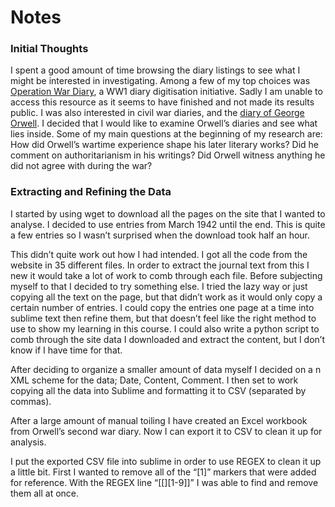 # Notes
### Initial Thoughts 
I spent a good amount of time browsing the diary listings to see what I might be interested in investigating. Among a few of my top choices was [Operation War Diary]( http://www.operationwardiary.org/#/), a WW1 diary digitisation initiative. Sadly I am unable to access this resource as it seems to have finished and not made its results public. I was also interested in civil war diaries, and the [diary of George Orwell]( https://orwelldiaries.wordpress.com/). I decided that I would like to examine Orwell’s diaries and see what lies inside. Some of my main questions at the beginning of my research are: How did Orwell’s wartime experience shape his later literary works? Did he comment on authoritarianism in his writings? Did Orwell witness anything he did not agree with during the war? 
### Extracting and Refining the Data
I started by using wget to download all the pages on the site that I wanted to analyse. I decided to use entries from March 1942 until the end. This is quite a few entries so I wasn’t surprised when the download took half an hour. 

This didn’t quite work out how I had intended. I got all the code from the website in 35 different files. In order to extract the journal text from this I new it would take a lot of work to comb through each file. Before subjecting myself to that I decided to try something else. I tried the lazy way or just copying all the text on the page, but that didn’t work as it would only copy a certain number of entries. I could copy the entries one page at a time into sublime text then refine them, but that doesn’t feel like the right method to use to show my learning in this course. I could also write a python script to comb through the site data I downloaded and extract the content, but I don’t know if I have time for that. 

After deciding to organize a smaller amount of data myself I decided on a n XML scheme for the data; Date, Content, Comment. I then set to work copying all the data into Sublime and formatting it to CSV (separated by commas). 

After a large amount of manual toiling I have created an Excel workbook from Orwell’s second war diary. Now I can export it to CSV to clean it up for analysis. 

I put the exported CSV file into sublime in order to use REGEX to clean it up a little bit. First I wanted to remove all of the “[1]” markers that were added for reference. With the REGEX line “[[][1-9]]” I was able to find and remove them all at once. 
